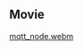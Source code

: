 

## Movie
[mqtt_node.webm](https://github.com/user-attachments/assets/db0b9cdb-1b98-4b9d-836b-66289815604c)
